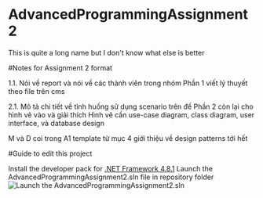 # AdvancedProgrammingAssignment2
This is quite a long name but I don't know what else is better

#Notes for Assignment 2 format

1.1. Nói về report và nói về các thành viên trong nhóm
Phần 1 viết lý thuyết theo file trên cms 

2.1. Mô tả chi tiết về tình huống sử dụng scenario trên đề
Phần 2 còn lại cho hình vẽ vào và giải thích
Hình vẽ cần use-case diagram, class diagram, user interface, và database design

M và D coi trong A1 template từ mục 4 giới thiệu về design patterns tới hết 

#Guide to edit this project

Install the developer pack for [.NET Framework 4.8.1](https://dotnet.microsoft.com/en-us/download/dotnet-framework/thank-you/net481-developer-pack-offline-installer)
Launch the AdvancedProgrammingAssignment2.sln file in repository folder
![Launch the AdvancedProgrammingAssignment2.sln](https://user-images.githubusercontent.com/111042904/207403818-579fc438-bd49-49fa-bb53-7936544e0396.png)
